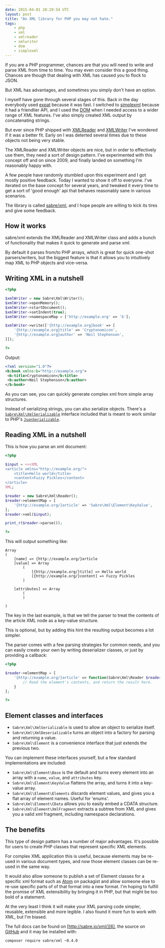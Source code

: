 ```yaml
---
date: 2015-04-01 20:29:54 UTC
layout: post
title: "An XML library for PHP you may not hate."
tags:
    - php
    - xml
    - xmlreader
    - xmlwriter
    - dom
    - simplexml
---
```


If you are a PHP programmer, chances are that you will need to write and parse
XML from time to time. You may even consider this a good thing. Chances are
though that dealing with XML has caused you to flock to JSON.

But XML has advantages, and sometimes you simply don't have an option.

I myself have gone through several stages of this. Back in the day everybody
used [expat][1] because it was fast. I switched to [simplexml][2] because it
had a friendlier API, and I used the [DOM][3] when I needed access to a wider
range of XML features. I've also simply created XML output by concatenating
strings.

But ever since PHP shipped with [XMLReader][4] and [XMLWriter][5] I've
wondered if it was a better fit. Early on I was deterted several times due to
these objects not being very stable.

The XMLReader and XMLWriter objects are nice, but in order to effectively use
them, they need a sort of design pattern. I've experimented with this concept
off and on since 2009, and finally landed on something I'm reasonably happy
with.

A few people have randomly stumbled upon this experiment and I got mostly
positive feedback.  Today I wanted to show it off to everyone. I've iterated
on the base concept for several years, and tweaked it every time to get a sort
of 'good enough' api that behaves reasonably sane in various scenarios.

The library is called [sabre/xml][6], and I hope people are willing to kick
its tires and give some feedback.


How it works
------------

sabre/xml extends the XMLReader and XMLWriter class and adds a bunch of
functionality that makes it quick to generate and parse xml.

By default it parses from/to PHP arrays, which is great for quick one-shot
parsers/writers, but the biggest feature is that it allows you to intuitively
map XML to PHP objects and vice-versa.


Writing XML in a nutshell
-------------------------


```php
<?php

$xmlWriter = new Sabre\Xml\Writer();
$xmlWriter->openMemory();
$xmlWriter->startDocument();
$xmlWriter->setIndent(true);
$xmlWriter->namespaceMap = ['http://example.org' => 'b'];

$xmlWriter->write(['{http://example.org}book' => [
    '{http://example.org}title' => 'Cryptonomicon',
    '{http://example.org}author' => 'Neil Stephenson',
]]);

?>
```

Output:

```xml
<?xml version="1.0"?>
<b:book xmlns:b="http://example.org">
 <b:title>Cryptonomicon</b:title>
 <b:author>Neil Stephenson</b:author>
</b:book>
```

As you can see, you can quickly generate complex xml from simple array
structures.

Instead of serializing strings, you can also serialize objects. There's a
[`Sabre\Xml\XmlSerializable`][10] interface included that is meant to work similar
to PHP's [`JsonSerializable`][7].


Reading XML in a nutshell
-------------------------

This is how you parse an xml document:

```php
<?php

$input = <<<XML
<article xmlns="http://example.org/">
    <title>Hello world</title>
    <content>Fuzzy Pickles</content>
</article>
XML;

$reader = new Sabre\Xml\Reader();
$reader->elementMap = [
    '{http://example.org/}article' => 'Sabre\Xml\Element\KeyValue',
];
$reader->xml($input);

print_r($reader->parse());

?>
```

This will output something like:

```
Array
(
    [name] => {http://example.org/}article
    [value] => Array
        (
            [{http://example.org/}title] => Hello world
            [{http://example.org/}content] => Fuzzy Pickles
        )

    [attributes] => Array
        (
        )

)
```

The key in the last example, is that we tell the parser to treat the contents
of the article XML node as a key-value structure.

This is optional, but by adding this hint the resulting output becomes a lot
simpler.

The parser comes with a few parsing strategies for common needs, and you can
easily create your own by writing deserializer classes, or just by providing a
callback:

```php
<?php

$reader->elementMap = [
    '{http://example.org/}article' => function(Sabre\Xml\Reader $reader) {
        // Read the element's contents, and return the result here.
    }
];

?>
```

Element classes and interfaces
------------------------------

* `Sabre\Xml\XmlSerializable` is used to allow an object to serialize itself.
* `Sabre\Xml\XmlDeserializable` turns an object into a factory for parsing and returning a value.
* `Sabre\Xml\Element` is a convenience interface that just extends the previous two.

You can implement these interfaces yourself, but a few standard implementations are included:

* `Sabre\Xml\Element\Base` is the default and turns every element into an array with a `name`, `value`, and `attributes` key.
* `Sabre\Xml\Element\KeyValue` flattens the array, and turns it into a key-value array.
* `Sabre\Xml\Element\Elements` discards element values, and gives you a flat array of element names. Useful for 'enums'.
* `Sabre\Xml\Element\CData` allows you to easily embed a CDATA structure.
* `Sabre\Xml\Element\XmlFragment` extracts a subtree from XML and gives you a valid xml fragment, including namespace declarations.


The benefits
------------

This type of design pattern has a number of major advantages. It's possible
for users to create PHP classes that represent specific XML elements.

For complex XML application this is useful, because elements may be re-used
in various document types, and now those element classes can be re-used in
the same way.

It would also allow someone to publish a set of Element classes for a specific
xml format such as [Atom][8] on packagist and allow someone else to re-use
specific parts of of that format into a new format. I'm hoping to fulfill the
promise of XML extensibility by bringing it in PHP, but that might be too bold
of a statement.

At the very least I think it will make your XML parsing code simpler, reusable,
extensible and more legible. I also found it more fun to work with XML, but
I'm biased.

The full docs can be found on [http://sabre.io/xml/][6], the source on
[GitHub][9] and it may be installed with:

    composer require sabre/xml ~0.4.0

[1]: http://php.net/manual/en/book.xml.php
[2]: http://php.net/manual/en/book.simplexml.php
[3]: http://php.net/manual/en/book.dom.php
[4]: http://php.net/manual/en/book.xmlreader.php
[5]: http://php.net/manual/en/book.xmlwriter.php
[6]: http://sabre.io/xml/ "sabre/xml homepage"
[7]: http://php.net/manual/en/class.jsonserializable.php "JsonSerializable"
[8]: https://tools.ietf.org/html/rfc4287
[9]: https://github.com/fruux/sabre-xml/
[10]: https://github.com/fruux/sabre-xml/blob/master/lib/XmlSerializable.php

